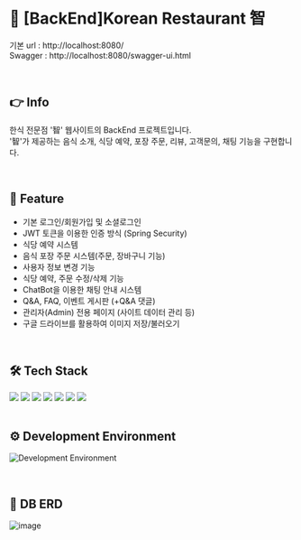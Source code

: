 #	:stew: [BackEnd]Korean Restaurant 智
기본 url : http://localhost:8080/ <br>
Swagger : http://localhost:8080/swagger-ui.html

<br>

## :point_right: Info
한식 전문점 '智' 웹사이트의 BackEnd 프로젝트입니다. <br>
'智'가 제공하는 음식 소개, 식당 예약, 포장 주문, 리뷰, 고객문의, 채팅 기능을 구현합니다.

<br>

## :pushpin: Feature
- 기본 로그인/회원가입 및 소셜로그인
- JWT 토큰을 이용한 인증 방식 (Spring Security)
- 식당 예약 시스템
- 음식 포장 주문 시스템(주문, 장바구니 기능)
- 사용자 정보 변경 기능
- 식당 예약, 주문 수정/삭제 기능
- ChatBot을 이용한 채팅 안내 시스템
- Q&A, FAQ, 이벤트 게시판 (+Q&A 댓글)
- 관리자(Admin) 전용 페이지 (사이트 데이터 관리 등)
- 구글 드라이브를 활용하여 이미지 저장/불러오기

<br>

## :hammer_and_wrench: Tech Stack
<div>
<img src="https://img.shields.io/badge/JAVA-007396?style=flat-square&logo=JAVA&logoColor=white" />
<img src="https://img.shields.io/badge/SpringBoot-6DB33F?style=flat-square&logo=SpringBoot&logoColor=white" />
<img src="https://img.shields.io/badge/JPA-071D49?style=flat-square&logo=JPA&logoColor=white" />
<img src="https://img.shields.io/badge/Gradle-02303A?style=flat-square&logo=Gradle&logoColor=white" />
<img src="https://img.shields.io/badge/Lombok-02303A?style=flat-square&logo=Lombok&logoColor=white" />  
<img src="https://img.shields.io/badge/Swagger-85EA2D?style=flat-square&logo=Swagger&logoColor=white" />
<img src="https://img.shields.io/badge/JWT-006600?style=flat-square&logo=JWT&logoColor=white" />
</div>

<br>

## :gear: Development Environment
![Development Environment](https://user-images.githubusercontent.com/82142527/179344033-a7714fda-8f85-4e7d-9874-a6ad80aa9831.png)

<br>

## :open_file_folder: DB ERD
![image](https://user-images.githubusercontent.com/82142527/196112910-4a4c3868-0203-41e5-bfea-4df1d101c05a.png)

<br>
